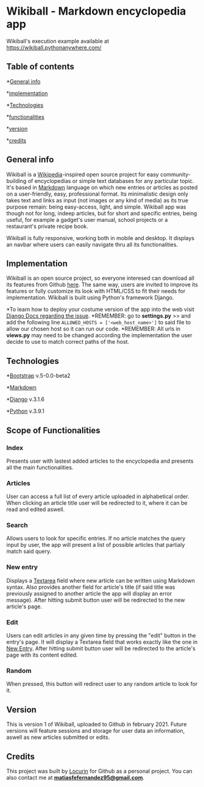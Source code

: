 # Wikiball - Markdown encyclopedia app

Wikiball's execution example available at https://wikiball.pythonanywhere.com/

## Table of contents

*[General info](#general-info)

*[implementation](#implementation)

*[Technologies](#technologies)

*[functionalities](#functionalities)

*[version](#version)

*[credits](#credits)


## General info

Wikiball is a [Wikipedia](https://es.wikipedia.org/)-inspired open source project for easy community-building of encyclopedias or simple text databases for any particular topic. It's based in [Markdown](https://es.wikipedia.org/wiki/Markdown) language on which new entries or articles as posted on a user-friendly, easy, professional format. Its minimalistic design only takes text and links as input (not images or any kind of media) as its true purpose remain: being easy-access, light, and simple. Wikiball app was though not for long, indeep articles, but for short and specific entries, being useful, for example a gadget's user manual, school projects or a restaurant's private recipe book.

Wikiball is fully responsive, working both in mobile and desktop. It displays an navbar where users can easily navigate thru all its functionalities.



## Implementation 

Wikiball is an open source project, so everyone interesed can download all its features from Github [here](https://github.com/Locurin/Wikiball). The same way, users are invited to improve its features or fully customize its look with HTML/CSS to fit their needs for implementation. Wikiball is built using Python's framework Django. 

*To learn how to deploy your costume version of the app into the web visit [Django Docs regarding the issue](https://docs.djangoproject.com/en/3.1/howto/deployment/).
*REMEMBER: go to **settings.py** >> and add the following line ```ALLOWED_HOSTS = ['<web_host_name>']``` to said file to allow our chosen host so it can run our code.
*REMEMBER: All urls in **views.py** may need to be changed according the implementation the user decide to use to match correct paths of the host. 



## Technologies

*[Bootstrap](https://getbootstrap.com/) v.5-0.0-beta2

*[Markdown](https://github.com/adam-p/markdown-here/wiki/Markdown-Cheatsheet) 

*[Django](https://www.djangoproject.com/) v.3.1.6

*[Python](https://www.python.org/) v.3.9.1



## Scope of Functionalities

### Index

Presents user with lastest added articles to the encyclopedia and presents all the main functionalities.

### Articles

User can access a full list of every article uploaded in alphabetical order. When clicking an article title user will be redirected to it, where it can be read and edited aswell. 

### Search

Allows users to look for specific entries. If no article matches the query input by user, the app will present a list of possible articles that partialy match said query.

### New entry

Displays a [Textarea](https://www.w3schools.com/tags/tag_textarea.asp) field where new article can be written using Markdown syntax. Also provides another field for article's title (if said title was previously assigned to another article the app will display an error message). After hitting submit button user will be redirected to the new article's page.

### Edit 

Users can edit articles in any given time by pressing the "edit" button in the entry's page. It will display a Textarea field that works exactly like the one in [New Entry](#new-entry). After hitting submit button user will be redirected to the article's page with its content edited.

### Random

When pressed, this button will redirect user to any random article to look for it.



##  Version

This is version 1 of Wikiball, uploaded to Github in february 2021. Future versions will feature sessions and storage for user data an information, aswell as new articles submitted or edits.



## Credits

This project was built by [Locurin](https://github.com/Locurin) for Github as a personal project. You can also contact me at **matiasfefernandez95@gmail.com**. 

